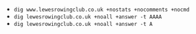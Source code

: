 * `dig www.lewesrowingclub.co.uk +nostats +nocomments +nocmd`
* `dig lewesrowingclub.co.uk +noall +answer -t AAAA`
* `dig lewesrowingclub.co.uk +noall +answer -t A`
